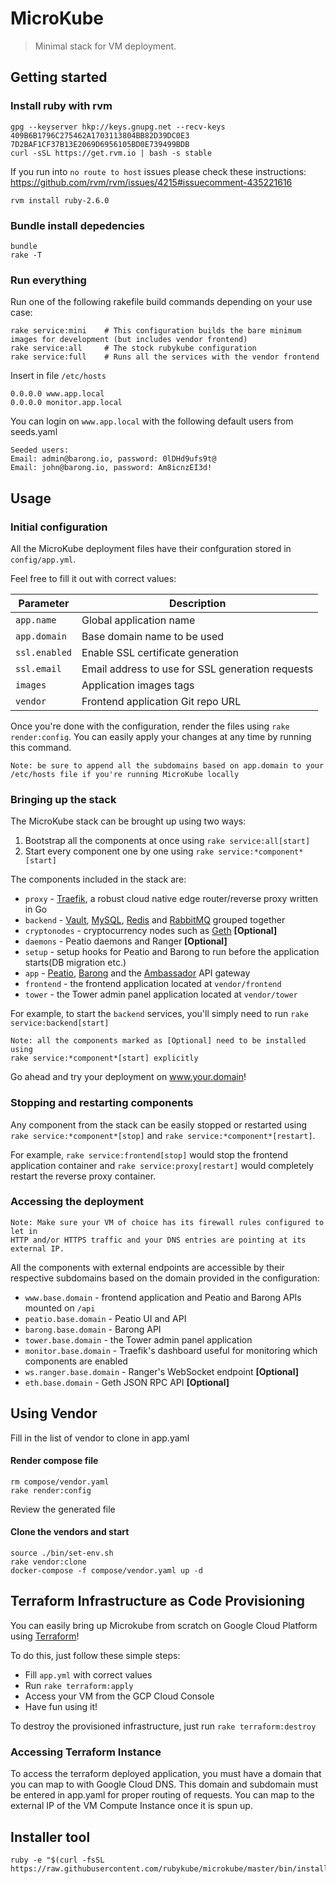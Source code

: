 # MicroKube

> Minimal stack for VM deployment.

## Getting started

### Install ruby with rvm

```
gpg --keyserver hkp://keys.gnupg.net --recv-keys 409B6B1796C275462A1703113804BB82D39DC0E3 7D2BAF1CF37B13E2069D6956105BD0E739499BDB
curl -sSL https://get.rvm.io | bash -s stable
```

If you run into `no route to host` issues please check these instructions:
https://github.com/rvm/rvm/issues/4215#issuecomment-435221616

```
rvm install ruby-2.6.0
```

### Bundle install depedencies

```
bundle
rake -T
```

### Run everything

Run one of the following rakefile build commands depending on your use case:

```
rake service:mini    # This configuration builds the bare minimum images for development (but includes vendor frontend)
rake service:all     # The stock rubykube configuration
rake service:full    # Runs all the services with the vendor frontend
```

Insert in file `/etc/hosts`
```
0.0.0.0 www.app.local
0.0.0.0 monitor.app.local
```

You can login on `www.app.local` with the following default users from seeds.yaml
```
Seeded users:
Email: admin@barong.io, password: 0lDHd9ufs9t@
Email: john@barong.io, password: Am8icnzEI3d!
```

## Usage

### Initial configuration

All the MicroKube deployment files have their confguration stored in `config/app.yml`.

Feel free to fill it out with correct values:

| Parameter         | Description                                      |
| ----------------- | ------------------------------------------------ |
| `app.name`        | Global application name                          |
| `app.domain`      | Base domain name to be used                      |
| `ssl.enabled`     | Enable SSL certificate generation                |
| `ssl.email`       | Email address to use for SSL generation requests |
| `images`          | Application images tags                          |
| `vendor`          | Frontend application Git repo URL                |

Once you're done with the configuration, render the files using `rake render:config`. You can easily apply your changes at any time by running this command.

    Note: be sure to append all the subdomains based on app.domain to your
    /etc/hosts file if you're running MicroKube locally

### Bringing up the stack

The MicroKube stack can be brought up using two ways:

1. Bootstrap all the components at once using `rake service:all[start]`
2. Start every component one by one using `rake service:*component*[start]`

The components included in the stack are:

- `proxy` - [Traefik](https://traefik.io/), a robust cloud native edge router/reverse proxy written in Go
- `backend` - [Vault](https://www.vaultproject.io), [MySQL](https://www.mysql.com), [Redis](https://redis.io) and [RabbitMQ](https://www.rabbitmq.com) grouped together
- `cryptonodes` - cryptocurrency nodes such as [Geth](https://github.com/ethereum/go-ethereum) **[Optional]**
- `daemons` - Peatio daemons and Ranger **[Optional]**
- `setup` - setup hooks for Peatio and Barong to run before the application starts(DB migration etc.)
- `app` - [Peatio](https://github.com/rubykube/peatio), [Barong](https://github.com/rubykube/barong) and the [Ambassador](https://www.getambassador.io) API gateway
- `frontend` - the frontend application located at `vendor/frontend`
- `tower` - the Tower admin panel application located at `vendor/tower`

For example, to start the `backend` services, you'll simply need to run `rake service:backend[start]`

    Note: all the components marked as [Optional] need to be installed using
    rake service:*component*[start] explicitly

Go ahead and try your deployment on www.your.domain!

### Stopping and restarting components

Any component from the stack can be easily stopped or restarted using `rake service:*component*[stop]` and `rake service:*component*[restart]`.

For example, `rake service:frontend[stop]` would stop the frontend application container and `rake service:proxy[restart]` would completely restart the reverse proxy container.

### Accessing the deployment

    Note: Make sure your VM of choice has its firewall rules configured to let in
    HTTP and/or HTTPS traffic and your DNS entries are pointing at its external IP.

All the components with external endpoints are accessible by their respective subdomains based on the domain provided in the configuration:

- `www.base.domain` - frontend application and Peatio and Barong APIs mounted on `/api`
- `peatio.base.domain` - Peatio UI and API
- `barong.base.domain` - Barong API
- `tower.base.domain` - the Tower admin panel application
- `monitor.base.domain` - Traefik's dashboard useful for monitoring which components are enabled
- `ws.ranger.base.domain` - Ranger's WebSocket endpoint **[Optional]**
- `eth.base.domain` - Geth JSON RPC API **[Optional]**

## Using Vendor

Fill in the list of vendor to clone in app.yaml

#### Render compose file
```
rm compose/vendor.yaml
rake render:config
```

Review the generated file

#### Clone the vendors and start
```
source ./bin/set-env.sh
rake vendor:clone
docker-compose -f compose/vendor.yaml up -d
```

## Terraform Infrastructure as Code Provisioning

You can easily bring up Microkube from scratch on Google Cloud Platform using [Terraform](https://www.terraform.io)!

To do this, just follow these simple steps:
  - Fill `app.yml` with correct values
  - Run `rake terraform:apply`
  - Access your VM from the GCP Cloud Console
  - Have fun using it!

To destroy the provisioned infrastructure, just run `rake terraform:destroy`

### Accessing Terraform Instance
To access the terraform deployed application, you must have a domain that you can map to with Google Cloud DNS. This domain and subdomain must be entered in app.yaml for proper routing of requests. You can map to the external IP of the VM Compute Instance once it is spun up.

## Installer tool

```
ruby -e "$(curl -fsSL https://raw.githubusercontent.com/rubykube/microkube/master/bin/install.sh)"
```
